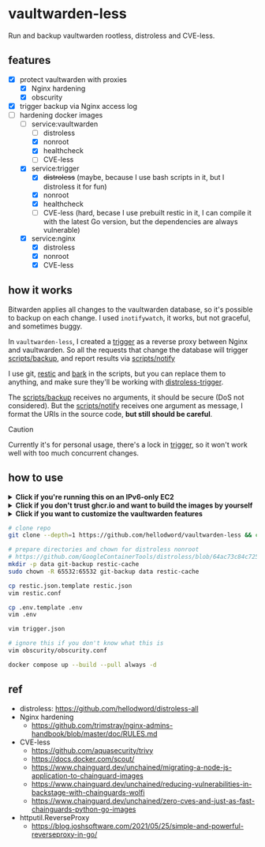 # vaultwarden-less

Run and backup vaultwarden rootless, distroless and CVE-less.

## features

- [x] protect vaultwarden with proxies
  - [x] Nginx hardening
  - [x] obscurity
- [x] trigger backup via Nginx access log
- [ ] hardening docker images
  - [ ] service:vaultwarden
    - [ ] distroless
    - [x] nonroot
    - [x] healthcheck
    - [ ] CVE-less
  - [x] service:trigger
    - [x] ~~distroless~~ (maybe, because I use bash scripts in it, but I distroless it for fun)
    - [x] nonroot
    - [x] healthcheck
    - [ ] CVE-less (hard, becase I use prebuilt restic in it, I can compile it with the latest Go version, but the dependencies are always vulnerable)
  - [x] service:nginx
    - [x] distroless
    - [x] nonroot
    - [x] CVE-less

## how it works

Bitwarden applies all changes to the vaultwarden database, so it's possible to backup on each change. I used `inotifywatch`, it works, but not graceful, and sometimes buggy.

In `vaultwarden-less`, I created a [trigger](./cmd/trigger/main.go) as a reverse proxy between Nginx and vaultwarden. So all the requests that change the database will trigger [scripts/backup](./scripts/backup), and report results via [scripts/notify](./scripts/notify)

I use git, [restic](https://github.com/restic/restic) and [bark](https://github.com/Finb/bark) in the scripts, but you can replace them to anything, and make sure they'll be working with [distroless-trigger](./docker/distroless-trigger.Dockerfile).

The [scripts/backup](./scripts/backup) receives no arguments, it should be secure (DoS not considered). But the [scripts/notify](./scripts/notify) receives one argument as message, I format the URIs in the source code, **but still should be careful**.

> [!CAUTION]
> Currently it's for personal usage, there's a lock in [trigger](./cmd/trigger/main.go), so it won't work well with too much concurrent changes.

## how to use

<details>
<summary><b>
Click if you're running this on an IPv6-only EC2
</b></summary>

```sh
# enable IPv6 support of docker
# https://docs.docker.com/config/daemon/ipv6/
sudo vim /etc/docker/daemon.json
# {
#   "ipv6": true,
#   "fixed-cidr-v6": "2001:db8:1::/64",
#   "experimental": true,
#   "ip6tables": true
# }
sudo systemctl restart docker

# enable GitHub/ghcr.io IPv6 proxy (shame on you GitHub!)
# https://danwin1210.de/github-ipv6-proxy.php
vim /etc/hosts
# 2a01:4f8:c010:d56::2 github.com
# 2a01:4f8:c010:d56::3 api.github.com
# 2a01:4f8:c010:d56::4 codeload.github.com
# 2a01:4f8:c010:d56::5 objects.githubusercontent.com
# 2a01:4f8:c010:d56::6 ghcr.io
# 2a01:4f8:c010:d56::7 pkg.github.com npm.pkg.github.com maven.pkg.github.com nuget.pkg.github.com rubygems.pkg.github.com
```

Edit the `docker-compose.yml`

```diff
+ networks:
+   wan:
+     enable_ipv6: true
+     driver: bridge
+     ipam:
+       config:
+         - subnet: 192.168.234.0/24
+         - subnet: fd5f:c26e:7746:f664::/64


   vaultwarden:
+     networks:
+       - wan
+     sysctls:
+       - net.ipv6.conf.all.disable_ipv6=1
     hostname: vaultwarden
     logging:
       driver: "local"


   nginx:
+     networks:
+       - wan
+     sysctls:
+       - net.ipv6.conf.all.disable_ipv6=1
     logging:
       driver: "local"
       options:

   trigger:
+     networks:
+       - wan
+     sysctls:
+       - net.ipv6.conf.all.disable_ipv6=0
     hostname: trigger
     logging:
       driver: "local"
```

</details>

<details>
<summary><b>
Click if you don't trust ghcr.io and want to build the images by yourself
</b></summary>

Edit the `docker-compose.yml`:

```diff
           memory: 128M
-    image: ghcr.io/hellodword/vaultwarden-less-trigger:latest
-    # build:
-    #   context: .
-    #   dockerfile: ./docker/distroless-trigger.Dockerfile
+    # image: ghcr.io/hellodword/vaultwarden-less-trigger:latest
+    build:
+      context: .
+      dockerfile: ./docker/distroless-trigger.Dockerfile
     env_file:
```

</details>

<details>
<summary><b>
Click if you want to customize the vaultwarden features
</b></summary>

See https://github.com/dani-garcia/vaultwarden/blob/main/.env.template

And modify the [.env.vaultwarden](./.env.vaultwarden)

</details>

```sh
# clone repo
git clone --depth=1 https://github.com/hellodword/vaultwarden-less && cd vaultwarden-less

# prepare directories and chown for distroless nonroot
# https://github.com/GoogleContainerTools/distroless/blob/64ac73c84c72528d574413fb246161e4d7d32248/common/variables.bzl#L18
mkdir -p data git-backup restic-cache
sudo chown -R 65532:65532 git-backup data restic-cache

cp restic.json.template restic.json
vim restic.conf

cp .env.template .env
vim .env

vim trigger.json

# ignore this if you don't know what this is
vim obscurity/obscurity.conf

docker compose up --build --pull always -d
```

## ref

- distroless: https://github.com/hellodword/distroless-all
- Nginx hardening
  - https://github.com/trimstray/nginx-admins-handbook/blob/master/doc/RULES.md
- CVE-less
  - https://github.com/aquasecurity/trivy
  - https://docs.docker.com/scout/
  - https://www.chainguard.dev/unchained/migrating-a-node-js-application-to-chainguard-images
  - https://www.chainguard.dev/unchained/reducing-vulnerabilities-in-backstage-with-chainguards-wolfi
  - https://www.chainguard.dev/unchained/zero-cves-and-just-as-fast-chainguards-python-go-images
- httputil.ReverseProxy
  - https://blog.joshsoftware.com/2021/05/25/simple-and-powerful-reverseproxy-in-go/

